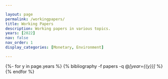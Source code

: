 ```yaml
---

layout: page
permalink: /workingpapers/
title: Working Papers
description: Working papers in various topics.
years: [2022]
nav: false
nav_order: 1
display_categories: [Monetary, Environment]

---
```

<!-- _pages/workingpaper.md -->
<div class="publications">

{%- for y in page.years %}
  {% bibliography -f papers -q @*[year={{y}}]* %}
{% endfor %}

</div>
